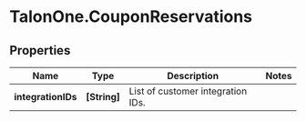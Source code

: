 # TalonOne.CouponReservations

## Properties

Name | Type | Description | Notes
------------ | ------------- | ------------- | -------------
**integrationIDs** | **[String]** | List of customer integration IDs. | 


